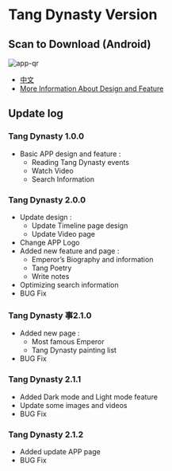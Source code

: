 # Tang Dynasty Version

## Scan to Download (Android)
![app-qr](still-on-progress)
* [中文](https://github.com/vincnttt/TangDynasty-APP/tree/master/version/VERSION_zh.md)
* [More Information About Design and Feature](https://github.com/vincnttt/TangDynasty-APP/blob/master/README.md)

## Update log
### **Tang Dynasty 1.0.0**
* Basic APP design and feature :
    * Reading Tang Dynasty events
    * Watch Video
    * Search Information

### **Tang Dynasty 2.0.0**
* Update design :
    * Update Timeline page design
    * Update Video page
* Change APP Logo
* Added new feature and page :
    * Emperor’s Biography and information
    * Tang Poetry
    * Write notes
* Optimizing search information
* BUG Fix

### **Tang Dynasty 事2.1.0**
* Added new page :
    * Most famous Emperor
    * Tang Dynasty painting list
* BUG Fix

### **Tang Dynasty 2.1.1**
* Added Dark mode and Light mode feature
* Update some images and videos
* BUG Fix

### **Tang Dynasty 2.1.2**
* Added update APP page
* BUG Fix
